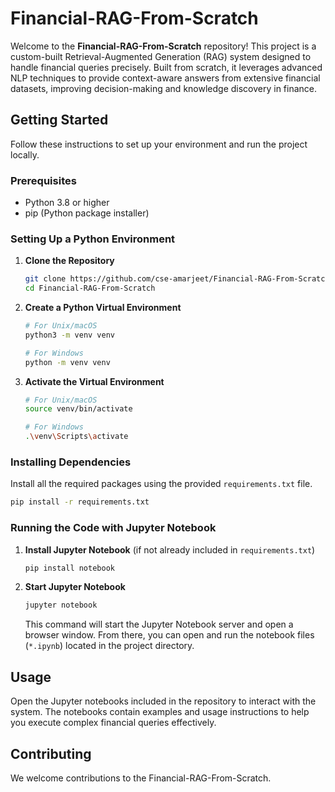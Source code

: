 # Financial-RAG-From-Scratch

Welcome to the **Financial-RAG-From-Scratch** repository! This project is a custom-built Retrieval-Augmented Generation (RAG) system designed to handle financial queries precisely. Built from scratch, it leverages advanced NLP techniques to provide context-aware answers from extensive financial datasets, improving decision-making and knowledge discovery in finance.

## Getting Started

Follow these instructions to set up your environment and run the project locally.

### Prerequisites

- Python 3.8 or higher
- pip (Python package installer)

### Setting Up a Python Environment

1. **Clone the Repository**
   ```bash
   git clone https://github.com/cse-amarjeet/Financial-RAG-From-Scratch
   cd Financial-RAG-From-Scratch
   ```

2. **Create a Python Virtual Environment**
   ```bash
   # For Unix/macOS
   python3 -m venv venv

   # For Windows
   python -m venv venv
   ```

3. **Activate the Virtual Environment**
   ```bash
   # For Unix/macOS
   source venv/bin/activate

   # For Windows
   .\venv\Scripts\activate
   ```

### Installing Dependencies

Install all the required packages using the provided `requirements.txt` file.

```bash
pip install -r requirements.txt
```

### Running the Code with Jupyter Notebook

1. **Install Jupyter Notebook** (if not already included in `requirements.txt`)
   ```bash
   pip install notebook
   ```

2. **Start Jupyter Notebook**
   ```bash
   jupyter notebook
   ```

   This command will start the Jupyter Notebook server and open a browser window. From there, you can open and run the notebook files (`*.ipynb`) located in the project directory.

## Usage

Open the Jupyter notebooks included in the repository to interact with the system. The notebooks contain examples and usage instructions to help you execute complex financial queries effectively.

## Contributing

We welcome contributions to the Financial-RAG-From-Scratch.
